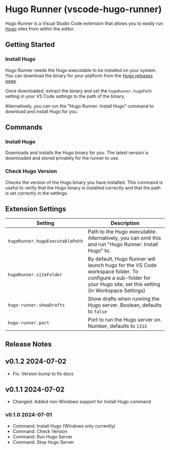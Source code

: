 # Hugo Runner (vscode-hugo-runner)

Hugo Runner is a Visual Studio Code extension that allows you to easily run [Hugo](https://gohugo.io) sites from within the editor.

<!-- ## Features

Describe specific features of your extension including screenshots of your extension in action. Image paths are relative to this README file.

For example if there is an image subfolder under your extension project workspace:

\!\[feature X\]\(images/feature-x.png\)

> Tip: Many popular extensions utilize animations. This is an excellent way to show off your extension! We recommend short, focused animations that are easy to follow. -->

## Getting Started

### Install Hugo

Hugo Runner needs the Hugo executable to be installed on your system.
You can download the binary for your platform from the [Hugo releases page](https://github.com/gohugoio/hugo/releases/latest).

Once downloaded, extract the binary and set the `hugoRunner.hugoPath` setting in your VS Code settings to the path of the binary.

Alternatively, you can run the "Hugo Runner: Install Hugo" command to download and install Hugo for you.

## Commands

### Install Hugo

Downloads and installs the Hugo binary for you.
The latest version is downloaded and stored privately for the runner to use.

### Check Hugo Version

Checks the version of the Hugo binary you have installed.
This command is useful to verify that the Hugo binary is installed correctly and that the path is set correctly in the settings.

## Extension Settings

| Setting                         | Description                                                                                                                                                       |
| ------------------------------- | ----------------------------------------------------------------------------------------------------------------------------------------------------------------- |
| `hugoRunner.hugoExecutablePath` | Path to the Hugo executable. Alternatively, you can omit this and run "Hugo Runner: Install Hugo" to.                                                                   |
| `hugoRunner.siteFolder`         | By default, Hugo Runner will launch hugo for the VS Code workspace folder. To configure a sub-folder for your Hugo site, set this setting (in Workspace Settings) |
| `hugo-runner.showDrafts`        | Show drafts when running the Hugo server. Boolean, defaults to `false`                                                                                            |
| `hugo-runner.port`              | Port to run the Hugo server on. Number, defaults to `1313`                                                                                                        |

<!-- ## Known Issues

Calling out known issues can help limit users opening duplicate issues against your extension. -->

## Release Notes

## v0.1.2 2024-07-02

- Fix: Version bump to fix docs

## v0.1.1 2024-07-02

- Changed: Added non-Windows support for Install Hugo command

### v0.1.0 2024-07-01

- Command: Install Hugo (Windows only currently)
- Command: Check Version
- Command: Run Hugo Server
- Command: Stop Hugo Server
